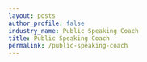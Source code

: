```yaml
---
layout: posts 
author_profile: false 
industry_name: Public Speaking Coach
title: Public Speaking Coach
permalink: /public-speaking-coach
---
```

